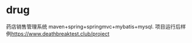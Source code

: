 # drug
药店销售管理系统
maven+spring+springmvc+mybatis+mysql.
项目运行后样例<https://www.deathbreaktest.club/project>


